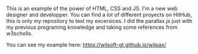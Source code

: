This is an example of the power of HTML, CSS and JS. I'm a new web designer and developper. You can find a lot of different proyects on HitHub, this is only my repository to test my excersices. I did the parallax.js just with my previous programing knowledge and taking some references from w3scholls.

You can see my example here: https://wilsoft-gt.github.io/wilpax/
